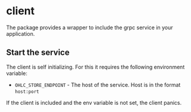 # client

The package provides a wrapper to include the grpc service in your application.

## Start the service

The client is self initializing. For this it requires the following environment variable:

- `OHLC_STORE_ENDPOINT` - The host of the service. Host is in the format `host:port`

If the client is included and the env variable is not set, the client panics.
